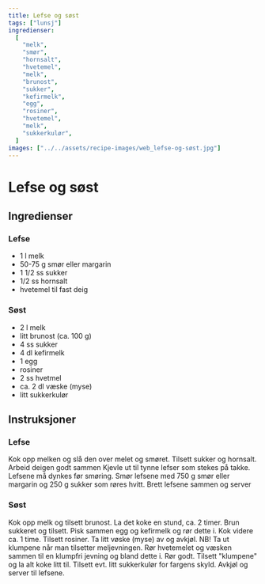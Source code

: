 ```yaml
---
title: Lefse og søst
tags: ["lunsj"]
ingredienser:
  [
    "melk",
    "smør",
    "hornsalt",
    "hvetemel",
    "melk",
    "brunost",
    "sukker",
    "kefirmelk",
    "egg",
    "rosiner",
    "hvetemel",
    "melk",
    "sukkerkulør",
  ]
images: ["../../assets/recipe-images/web_lefse-og-søst.jpg"]
---
```


# Lefse og søst

## Ingredienser

### Lefse

- 1 l melk
- 50-75 g smør eller margarin
- 1 1/2 ss sukker
- 1/2 ss hornsalt
- hvetemel til fast deig

### Søst

- 2 l melk
- litt brunost (ca. 100 g)
- 4 ss sukker
- 4 dl kefirmelk
- 1 egg
- rosiner
- 2 ss hvetmel
- ca. 2 dl væske (myse)
- litt sukkerkulør

## Instruksjoner

### Lefse

Kok opp melken og slå den over melet og smøret. Tilsett sukker og hornsalt. Arbeid deigen godt sammen Kjevle ut til tynne lefser som stekes på takke. Lefsene må dynkes før smøring. Smør lefsene med 750 g smør eller margarin og 250 g sukker som røres hvitt. Brett lefsene sammen og server

### Søst

Kok opp melk og tilsett brunost. La det koke en stund, ca. 2 timer. Brun sukkeret og tilsett. Pisk sammen egg og kefirmelk og rør dette i. Kok videre ca. 1 time. Tilsett rosiner. Ta litt vøske (myse) av og avkjøl. NB! Ta ut klumpene når man tilsetter meljevningen. Rør hvetemelet og væsken sammen til en klumpfri jevning og bland dette i. Rør godt. Tilsett "klumpene" og la alt koke litt til. Tilsett evt. litt sukkerkulør for fargens skyld. Avkjøl og server til lefsene.

